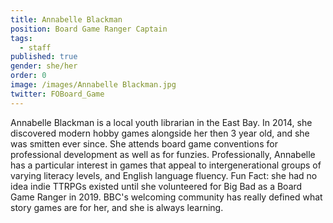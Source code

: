```yaml
---
title: Annabelle Blackman
position: Board Game Ranger Captain
tags:
  - staff
published: true
gender: she/her
order: 0
image: /images/Annabelle Blackman.jpg
twitter: FOBoard_Game
---
```


Annabelle Blackman is a local youth librarian in the East Bay. In 2014, she discovered modern hobby games alongside her then 3 year old, and she was smitten ever since. She attends board game conventions for professional development as well as for funzies. Professionally, Annabelle has a particular interest in games that appeal to intergenerational groups of varying literacy levels, and English language fluency. Fun Fact: she had no idea indie TTRPGs existed until she volunteered for Big Bad as a Board Game Ranger in 2019. BBC's welcoming community has really defined what story games are for her, and she is always learning. 
